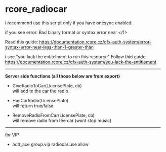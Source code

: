 # rcore_radiocar

i recommend use this script only if you have onesync enabled.

if you see error:  Bad binary format or syntax error near </1>

Read this guide: 
https://documentation.rcore.cz/cfx-auth-system/error-syntax-error-near-less-than-1-greater-than

i see "you lack the entitelment to run this resource"
Follow thid guide: https://documentation.rcore.cz/cfx-auth-system/you-lack-the-entitlement


------------
**Server side functions (all those below are from export)**

 - GiveRadioToCar(LicensePlate, cb)<br>will add to the car the radio.
 
 - HasCarRadio(LicensePlate)<br>will return true/false
 
 - RemoveRadioFromCar(LicensePlate, cb)<br>will remove radio from the car (wont stop music)
 
------------


for VIP

- add_ace group.vip radiocar.use allow